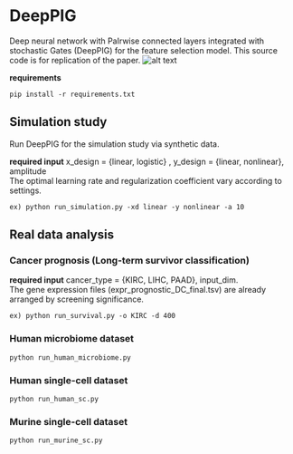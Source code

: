 # DeepPIG 
Deep neural network with PaIrwise connected layers integrated with stochastic Gates (DeepPIG) for the feature selection model.
This source code is for replication of the paper.
![alt text](https://github.com/DMCB-GIST/DeepPIG/blob/main/Fig1.png)

**requirements**
```
pip install -r requirements.txt
```

## Simulation study
Run DeepPIG for the simulation study via synthetic data.

**required input** x_design = {linear, logistic} , y_design = {linear, nonlinear}, amplitude <br>
The optimal learning rate and regularization coefficient vary according to settings.
```
ex) python run_simulation.py -xd linear -y nonlinear -a 10
```

## Real data analysis
### Cancer prognosis (Long-term survivor classification)
**required input** cancer_type = {KIRC, LIHC, PAAD}, input_dim. <br>
The gene expression files (expr_prognostic_DC_final.tsv) are already arranged by screening significance.
```
ex) python run_survival.py -o KIRC -d 400
```

### Human microbiome dataset
```
python run_human_microbiome.py
```
### Human single-cell dataset
```
python run_human_sc.py
```
### Murine single-cell dataset
```
python run_murine_sc.py
```

